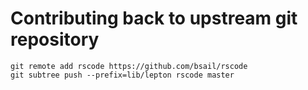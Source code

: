 # Contributing back to upstream git repository

```shell
git remote add rscode https://github.com/bsail/rscode
git subtree push --prefix=lib/lepton rscode master
```
